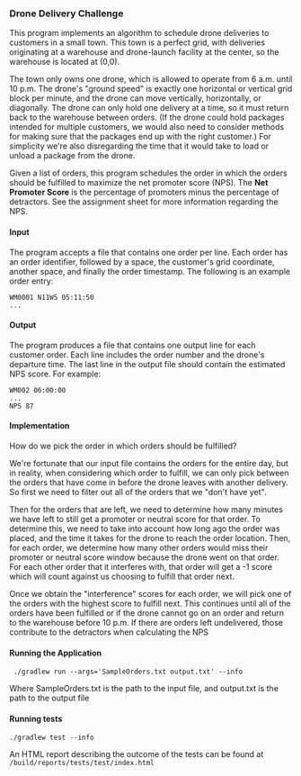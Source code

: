 
### Drone Delivery Challenge

This program implements an algorithm to schedule drone
deliveries to customers in a small town. This town is a 
perfect grid, with deliveries originating at a warehouse 
and drone-launch facility at the center, so the warehouse is
located at (0,0). 

The town only owns one drone, which is allowed to operate from
6 a.m. until 10 p.m. The drone's "ground speed" is exactly one
horizontal or vertical grid block per minute, and the drone can 
move vertically, horizontally, or diagonally. The drone can 
only hold one delivery at a time, so it must return back to 
the warehouse between orders. (If the drone could hold packages
intended for multiple customers, we would also need to 
consider methods for making sure that the packages end up with
 the right customer.) For simplicity we're also 
disregarding the time that it would take to load or unload
a package from the drone.

Given a list of orders, this program schedules the 
order in which the orders should be fulfilled to maximize
the net promoter score (NPS). The **Net Promoter Score**
is the percentage of promoters minus the percentage of detractors.
See the assignment sheet for more information regarding the NPS.

#### Input

The program accepts a file that contains one order per line.
Each order has an order identifier, followed by a space, the 
customer's grid coordinate, another space, and finally the order
timestamp. The following is an example order entry:

```
WM0001 N11W5 05:11:50
...
```

#### Output

The program produces a file that contains one output line for
each customer order. Each line includes the order number 
and the drone's departure time. The last line in the output
file should contain the estimated NPS score. For example:

```
WM002 06:00:00
... 
NPS 87
```

#### Implementation

How do we pick the order in which orders should be fulfilled?

We're fortunate that our input file contains the orders for
the entire day, but in reality, when considering which order to
fulfill, we can only pick between the orders that have come in 
before the drone leaves with another delivery. So first we need
to filter out all of the orders that we "don't have yet".

Then for the orders that are left, we need to determine how
many minutes we have left to still get a promoter or neutral score
for that order. To determine this, we need to take into account
how long ago the order was placed, and the time it takes for the 
drone to reach the order location. Then, for each order, we determine
how many other orders would miss their promoter or neutral score
window because the drone went on that order. For each other order
that it interferes with, that order will get a -1 score which will
count against us choosing to fulfill that order next.

Once we obtain the "interference" scores for each order, we
will pick one of the orders with the highest score to fulfill next.
This continues until all of the orders have been fulfilled
or if the drone cannot go on an order and return to the warehouse
before 10 p.m. If there are orders left undelivered, those 
contribute to the detractors when calculating the NPS

#### Running the Application

```
 ./gradlew run --args='SampleOrders.txt output.txt' --info
 ```
Where SampleOrders.txt is the path to the input file, and output.txt
is the path to the output file 
 
 
#### Running tests
 
 ```
 ./gradlew test --info 
 ```
 An HTML report describing the outcome of the tests can 
 be found at `/build/reports/tests/test/index.html`

